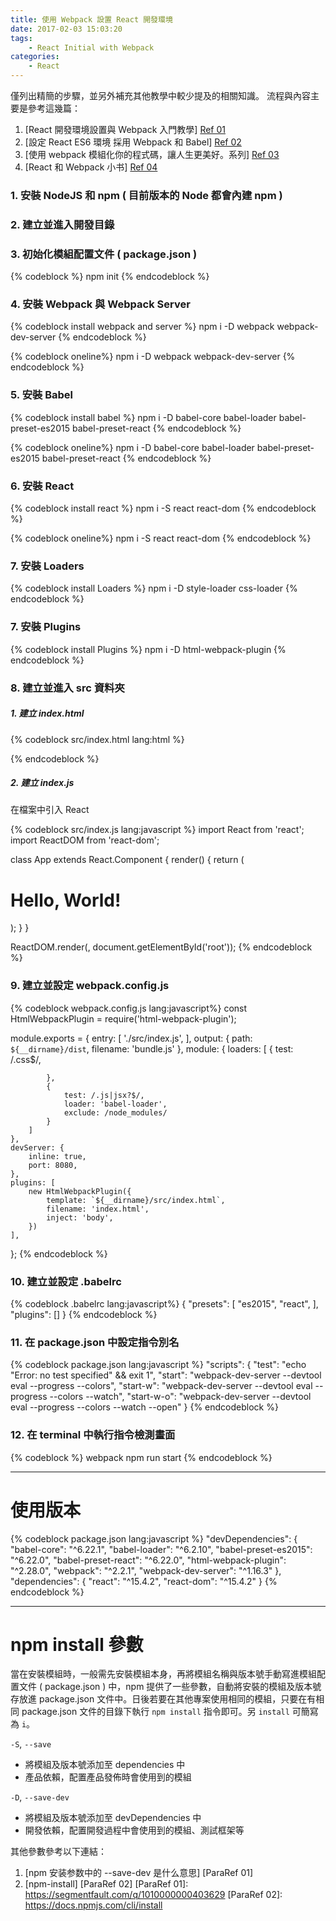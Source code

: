 ```yaml
---
title: 使用 Webpack 設置 React 開發環境
date: 2017-02-03 15:03:20
tags:
    - React Initial with Webpack    
categories:
    - React
---
```

僅列出精簡的步驟，並另外補充其他教學中較少提及的相關知識。
流程與內容主要是參考這幾篇：
1. [React 開發環境設置與 Webpack 入門教學] [Ref 01]
2. [設定 React ES6 環境 採用 Webpack 和 Babel] [Ref 02]
1. [使用 webpack 模組化你的程式碼，讓人生更美好。系列] [Ref 03]
2. [React 和 Webpack 小书] [Ref 04]

[Ref 01]: https://github.com/kdchang/reactjs101/blob/master/Ch02/webpack-dev-enviroment.md
[Ref 02]: http://jason-wang.logdown.com/posts/605416
[Ref 03]: http://ithelp.ithome.com.tw/users/20069901/ironman/1074
[Ref 04]: https://hainuo.gitbooks.io/react-webpack-cookbook/content/index.html

<!-- more -->

### 1. 安裝 NodeJS 和 npm ( 目前版本的 Node 都會內建 npm )

### 2. 建立並進入開發目錄

### 3. 初始化模組配置文件 ( package.json )
{% codeblock %}
npm init
{% endcodeblock %}

### 4. 安裝 Webpack 與 Webpack Server
{% codeblock install webpack and server %}
npm i -D webpack
         webpack-dev-server
{% endcodeblock %}

{% codeblock oneline%}
npm i -D webpack webpack-dev-server
{% endcodeblock %}

### 5. 安裝 Babel
{% codeblock install babel %}
npm i -D babel-core
         babel-loader
         babel-preset-es2015
         babel-preset-react
{% endcodeblock %}

{% codeblock oneline%}
npm i -D babel-core babel-loader babel-preset-es2015 babel-preset-react
{% endcodeblock %}

### 6. 安裝 React
{% codeblock install react %}
npm i -S react
         react-dom
{% endcodeblock %}

{% codeblock oneline%}
npm i -S react react-dom
{% endcodeblock %}

### 7. 安裝 Loaders
{% codeblock install Loaders %}
npm i -D style-loader
         css-loader
{% endcodeblock %}

### 7. 安裝 Plugins
{% codeblock install Plugins %}
npm i -D html-webpack-plugin
{% endcodeblock %}

### 8. 建立並進入 src 資料夾
##### 1. 建立 index.html
{% codeblock src/index.html lang:html %}
<!DOCTYPE html>
<html lang="en">
  <head>
    <meta charset="UTF-8">
      <title>React Setup</title>
  </head>
  <body>
    <div id="root"></div>
  </body>
</html>
{% endcodeblock %}

##### 2. 建立 index.js
在檔案中引入 React

{% codeblock src/index.js lang:javascript %}
import React from 'react';
import ReactDOM from 'react-dom';

class App extends React.Component {
  render() {
    return (
      <h1>Hello, World!</h1>
    );
  }
}

ReactDOM.render(<App />, document.getElementById('root'));
{% endcodeblock %}


### 9. 建立並設定 webpack.config.js
{% codeblock webpack.config.js lang:javascript%}
const HtmlWebpackPlugin = require('html-webpack-plugin');

module.exports = {
    entry: [
        './src/index.js',
    ],
    output: {
        path: `${__dirname}/dist`,
        filename: 'bundle.js'
    },
    module: {
        loaders: [
            {
                test: /\.css$/,
                
            },
            {
                test: /.js|jsx?$/,
                loader: 'babel-loader',
                exclude: /node_modules/
            }
        ]
    },
    devServer: {
        inline: true,
        port: 8080,
    },
    plugins: [
        new HtmlWebpackPlugin({
            template: `${__dirname}/src/index.html`,
            filename: 'index.html',
            inject: 'body',
        })
    ],
};
{% endcodeblock %}

### 10. 建立並設定 .babelrc
{% codeblock .babelrc lang:javascript%}
{
  "presets": [
    "es2015",
    "react",
  ],
  "plugins": []
}
{% endcodeblock %}

### 11. 在 package.json 中設定指令別名
{% codeblock package.json lang:javascript %}
  "scripts": {
    "test": "echo \"Error: no test specified\" && exit 1",
    "start": "webpack-dev-server --devtool eval --progress --colors",
    "start-w": "webpack-dev-server --devtool eval --progress --colors --watch",
    "start-w-o": "webpack-dev-server --devtool eval --progress --colors --watch --open"
  }
{% endcodeblock %}

### 12. 在 terminal 中執行指令檢測畫面
{% codeblock %}
  webpack
  npm run start
{% endcodeblock %}

---

# 使用版本
{% codeblock package.json lang:javascript %}
"devDependencies": {
  "babel-core": "^6.22.1",
  "babel-loader": "^6.2.10",
  "babel-preset-es2015": "^6.22.0",
  "babel-preset-react": "^6.22.0",
  "html-webpack-plugin": "^2.28.0",
  "webpack": "^2.2.1",
  "webpack-dev-server": "^1.16.3"
},
"dependencies": {
  "react": "^15.4.2",
  "react-dom": "^15.4.2"
}
{% endcodeblock %}

---

# npm install 參數
當在安裝模組時，一般需先安裝模組本身，再將模組名稱與版本號手動寫進模組配置文件 ( package.json ) 中，npm 提供了一些參數，自動將安裝的模組及版本號存放進 package.json 文件中。日後若要在其他專案使用相同的模組，只要在有相同 package.json 文件的目錄下執行 `npm install` 指令即可。另 `install` 可簡寫為 `i`。

`-S`, `--save` 
- 將模組及版本號添加至 dependencies 中
- 產品依賴，配置產品發佈時會使用到的模組

`-D`, `--save-dev` 
- 將模組及版本號添加至 devDependencies 中
- 開發依賴，配置開發過程中會使用到的模組、測試框架等

其他參數參考以下連結：
1. [npm 安装参数中的 --save-dev 是什么意思] [ParaRef 01]
2. [npm-install] [ParaRef 02]
[ParaRef 01]: https://segmentfault.com/q/1010000000403629
[ParaRef 02]: https://docs.npmjs.com/cli/install